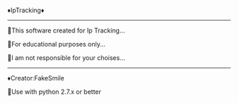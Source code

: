 ♦️IpTracking♦️
______________
🔸This software created for Ip Tracking...

🔸For educational purposes only...

🔸I am not responsible for your choises...
______________

♦️Creator:FakeSmile

🔸Use with python 2.7.x or better
